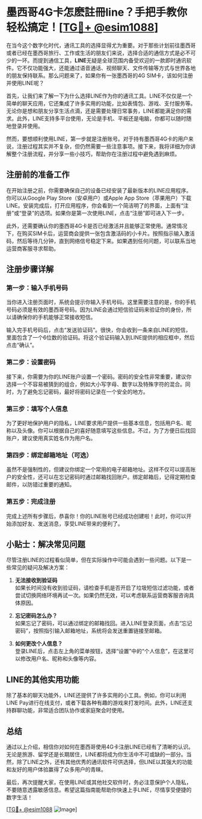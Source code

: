 # 墨西哥4G卡怎麽註冊line？手把手教你轻松搞定！[[TG💪+ @esim1088](https://t.me/s/esim1088)]

在当今这个数字化时代，通讯工具的选择显得尤为重要。对于那些计划前往墨西哥或者已经在墨西哥旅行、工作或生活的朋友们来说，选择合适的通信方式是必不可少的一环。而提到通信工具，**LINE**无疑是全球范围内备受欢迎的一款即时通讯软件。它不仅功能强大，还能通过语音通话、视频聊天、文件传输等方式与世界各地的朋友保持联系。那么问题来了，如果你有一张墨西哥的4G SIM卡，该如何注册并使用LINE呢？

首先，让我们来了解一下为什么选择LINE作为你的通讯工具。LINE不仅仅是一个简单的聊天应用，它还集成了许多实用的功能，比如表情包、游戏、支付服务等。无论你是想和朋友分享生活点滴，还是需要处理日常事务，LINE都能满足你的需求。此外，LINE支持多平台使用，无论是手机、平板还是电脑，你都可以随时随地登录并使用。

然而，要想顺利使用LINE，第一步就是注册账号。对于持有墨西哥4G卡的用户来说，注册过程其实并不复杂，但仍然需要一些注意事项。接下来，我将详细为你讲解整个注册流程，并分享一些小技巧，帮助你在注册过程中避免遇到麻烦。

## 注册前的准备工作

在开始注册之前，你需要确保自己的设备已经安装了最新版本的LINE应用程序。你可以从Google Play Store（安卓用户）或Apple App Store（苹果用户）下载LINE。安装完成后，打开应用程序，你会看到一个简洁明了的界面，上面有“注册”或“登录”的选项。如果你是第一次使用LINE，点击“注册”即可进入下一步。

此外，还需要确认你的墨西哥4G卡是否已经激活并且能够正常使用。通常情况下，在购买SIM卡后，运营商会提供一张包含激活码的小卡片。按照指示输入激活码，然后等待几分钟，直到网络信号稳定下来。如果遇到任何问题，可以联系当地运营商客服寻求帮助。

## 注册步骤详解

### 第一步：输入手机号码

当你进入注册页面时，系统会提示你输入手机号码。这里需要注意的是，你的手机号码必须是有效的墨西哥号码。因为LINE会通过短信验证码来验证你的身份，所以请确保你的手机能够正常接收短信。

输入完手机号码后，点击“发送验证码”。很快，你会收到一条来自LINE的短信，里面包含了一个6位数的验证码。将这个验证码输入到LINE提供的相应框中，然后点击“确认”。

### 第二步：设置密码

接下来，你需要为你的LINE账户设置一个密码。密码的安全性非常重要，建议你选择一个不容易被猜到的组合，例如大小写字母、数字以及特殊字符的混合。同时，为了避免忘记密码，最好将密码记录在一个安全的地方。

### 第三步：填写个人信息

为了更好地保护用户的隐私，LINE要求用户提供一些基本信息，包括用户名、昵称以及头像。你可以根据自己的喜好随意填写这些信息。不过，为了方便日后找回账户，建议使用真实姓名作为用户名。

### 第四步：绑定邮箱地址（可选）

虽然不是强制性的，但建议你绑定一个常用的电子邮箱地址。这样不仅可以提高账户的安全性，还可以在忘记密码时通过邮箱找回账户。绑定邮箱后，记得定期检查邮件，以防错过重要的通知。

### 第五步：完成注册

完成上述所有步骤后，恭喜你！你的LINE账号已经成功创建啦！此时，你可以开始添加好友、发送消息，享受LINE带来的便利了。

## 小贴士：解决常见问题

尽管注册LINE的过程看似简单，但在实际操作中可能会遇到一些问题。以下是一些常见的疑问及解决方案：

1. **无法接收到验证码**  
   如果长时间没有收到验证码，请检查手机是否开启了垃圾短信过滤功能，或者尝试切换网络环境再试一次。如果仍然无效，可以考虑联系运营商客服咨询具体原因。

2. **忘记密码怎么办？**  
   如果忘记了密码，可以通过绑定的邮箱找回。进入LINE登录页面，点击“忘记密码”，按照指引输入邮箱地址，系统将会发送重置链接至邮箱。

3. **如何更改个人信息？**  
   登录LINE后，点击左上角的菜单按钮，选择“设置”中的“个人信息”，在这里可以修改用户名、昵称和头像等内容。

## LINE的其他实用功能

除了基本的聊天功能外，LINE还提供了许多实用的小工具。例如，你可以利用LINE Pay进行在线支付，或者下载各种有趣的游戏来打发时间。此外，LINE还支持群聊功能，非常适合团队协作或家庭聚会时使用。

## 总结

通过以上介绍，相信你对如何在墨西哥使用4G卡注册LINE已经有了清晰的认识。无论是旅游、留学还是长期居住，LINE都将成为你生活中不可或缺的一部分。当然，除了LINE之外，还有其他优秀的通讯软件可供选择，但LINE以其强大的功能和友好的用户体验赢得了众多用户的青睐。

最后，再次提醒大家，在使用LINE或其他社交软件时，务必注意保护个人隐私，不要随意透露敏感信息。希望这篇指南能帮助你快速上手LINE，尽情享受便捷的数字生活！

[[TG💪+ @esim1088](https://t.me/s/esim1088) ![Image](https://i.postimg.cc/4NQfJmqS/Snipaste-2025-05-13-00-14-12.png)]